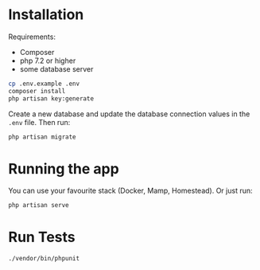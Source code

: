 # Installation

Requirements:
- Composer
- php 7.2 or higher
- some database server

```bash
cp .env.example .env
composer install
php artisan key:generate
```

Create a new database and update the database connection values in the `.env` file. 
Then run:

```bash 
php artisan migrate
```

# Running the app

You can use your favourite stack (Docker, Mamp, Homestead). Or just run:

```bash
php artisan serve
```

# Run Tests

```bash
./vendor/bin/phpunit
```
